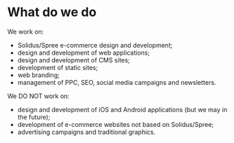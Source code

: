 # What do we do

We work on:

* Solidus/Spree e-commerce design and development;
* design and development of web applications;
* design and development of CMS sites;
* development of static sites;
* web branding;
* management of PPC, SEO, social media campaigns and newsletters.

We DO NOT work on:

* design and development of iOS and Android applications (but we may in the future);
* development of e-commerce websites not based on Solidus/Spree;
* advertising campaigns and traditional graphics.
